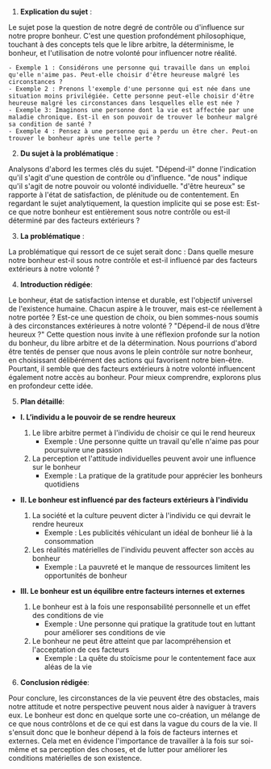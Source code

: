 1. **Explication du sujet** :

Le sujet pose la question de notre degré de contrôle ou d'influence sur notre propre bonheur. C'est une question profondément philosophique, touchant à des concepts tels que le libre arbitre, la déterminisme, le bonheur, et l'utilisation de notre volonté pour influencer notre réalité.

```
- Exemple 1 : Considérons une personne qui travaille dans un emploi qu'elle n'aime pas. Peut-elle choisir d'être heureuse malgré les circonstances ? 
- Exemple 2 : Prenons l'exemple d'une personne qui est née dans une situation moins privilégiée. Cette personne peut-elle choisir d'être heureuse malgré les circonstances dans lesquelles elle est née ?
- Exemple 3: Imaginons une personne dont la vie est affectée par une maladie chronique. Est-il en son pouvoir de trouver le bonheur malgré sa condition de santé ?
- Exemple 4 : Pensez à une personne qui a perdu un être cher. Peut-on trouver le bonheur après une telle perte ?
```

2. **Du sujet à la problématique** :

Analysons d'abord les termes clés du sujet. "Dépend-il" donne l'indication qu'il s'agit d'une question de contrôle ou d'influence. "de nous" indique qu'il s'agit de notre pouvoir ou volonté individuelle. "d'être heureux" se rapporte à l'état de satisfaction, de plénitude ou de contentement. En regardant le sujet analytiquement, la question implicite qui se pose est: Est-ce que notre bonheur est entièrement sous notre contrôle ou est-il déterminé par des facteurs extérieurs ? 

3. **La problématique** :

La problématique qui ressort de ce sujet serait donc : Dans quelle mesure notre bonheur est-il sous notre contrôle et est-il influencé par des facteurs extérieurs à notre volonté ?

4. **Introduction rédigée**:

Le bonheur, état de satisfaction intense et durable, est l'objectif universel de l'existence humaine. Chacun aspire à le trouver, mais est-ce réellement à notre portée ? Est-ce une question de choix, ou bien sommes-nous soumis à des circonstances extérieures à notre volonté ? "Dépend-il de nous d’être heureux ?" Cette question nous invite à une réflexion profonde sur la notion du bonheur, du libre arbitre et de la détermination. Nous pourrions d'abord être tentés de penser que nous avons le plein contrôle sur notre bonheur, en choisissant délibérément des actions qui favorisent notre bien-être. Pourtant, il semble que des facteurs extérieurs à notre volonté influencent également notre accès au bonheur. Pour mieux comprendre, explorons plus en profondeur cette idée.

5. **Plan détaillé**:

* **I. L’individu a le pouvoir de se rendre heureux**
    1. Le libre arbitre permet à l'individu de choisir ce qui le rend heureux
          - Exemple : Une personne quitte un travail qu'elle n'aime pas pour poursuivre une passion
    2. La perception et l'attitude individuelles peuvent avoir une influence sur le bonheur
          - Exemple : La pratique de la gratitude pour apprécier les bonheurs quotidiens

* **II. Le bonheur est influencé par des facteurs extérieurs à l'individu**
    1. La société et la culture peuvent dicter à l'individu ce qui devrait le rendre heureux
          - Exemple : Les publicités véhiculant un idéal de bonheur lié à la consommation
    2. Les réalités matérielles de l'individu peuvent affecter son accès au bonheur
          - Exemple : La pauvreté et le manque de ressources limitent les opportunités de bonheur

* **III. Le bonheur est un équilibre entre facteurs internes et externes**
    1. Le bonheur est à la fois une responsabilité personnelle et un effet des conditions de vie
          - Exemple : Une personne qui pratique la gratitude tout en luttant pour améliorer ses conditions de vie
    2. Le bonheur ne peut être atteint que par lacompréhension et l'acceptation de ces facteurs
          - Exemple : La quête du stoïcisme pour le contentement face aux aléas de la vie

6. **Conclusion rédigée**:
   
Pour conclure, les circonstances de la vie peuvent être des obstacles, mais notre attitude et notre perspective peuvent nous aider à naviguer à travers eux. Le bonheur est donc en quelque sorte une co-création, un mélange de ce que nous contrôlons et de ce qui est dans la vague du cours de la vie. Il s'ensuit donc que le bonheur dépend à la fois de facteurs internes et externes. Cela met en évidence l'importance de travailler à la fois sur soi-même et sa perception des choses, et de lutter pour améliorer les conditions matérielles de son existence.
